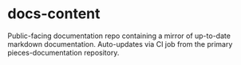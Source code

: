 # docs-content
Public-facing documentation repo containing a mirror of up-to-date markdown documentation. Auto-updates via CI job from the primary pieces-documentation repository.
